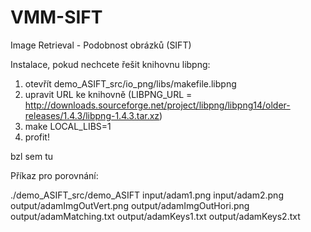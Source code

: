# VMM-SIFT
Image Retrieval - Podobnost obrázků (SIFT)

Instalace, pokud nechcete řešit knihovnu libpng:

1. otevřít demo_ASIFT_src/io_png/libs/makefile.libpng
2. upravit URL ke knihovně (LIBPNG_URL = http://downloads.sourceforge.net/project/libpng/libpng14/older-releases/1.4.3/libpng-1.4.3.tar.xz)
3. make LOCAL_LIBS=1
4. profit!

bzl sem tu 

Příkaz pro porovnání:

./demo_ASIFT_src/demo_ASIFT input/adam1.png input/adam2.png output/adamImgOutVert.png output/adamImgOutHori.png output/adamMatching.txt output/adamKeys1.txt output/adamKeys2.txt
